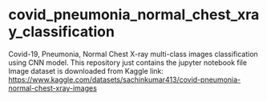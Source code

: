 # covid_pneumonia_normal_chest_xray_classification
 Covid-19, Pneumonia, Normal Chest X-ray multi-class images classification using CNN model.
 This repository just contains the jupyter notebook file
 Image dataset is downloaded from Kaggle link: https://www.kaggle.com/datasets/sachinkumar413/covid-pneumonia-normal-chest-xray-images
